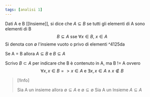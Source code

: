```yaml
---
tags: [analisi 1]
---
```

Dati A e B [[Insieme]], si dice che $A \subseteq B$ se tutti gli elementi di A sono elementi di B
$$B \subseteq A \text{ sse } \forall x \in B \text{, } x \in A $$
Si denota con $\emptyset$ l'insieme vuoto o privo di elementi ^4125da

Se A = B allora $A \subseteq B$ e $B \subseteq A$  

Scrivo $B \subset A$ per indicare che B è contenuto in A, ma B != A ovvero $$\forall x, x \in B => x \in A \text{ e } \exists x, x\in A \land x \notin B$$

> [!Info]
> 
> Sia A un insieme allora $\emptyset \subseteq A$ e $\emptyset \subseteq \emptyset$
 > Sia A un Insieme $A \subseteq A$
 
 